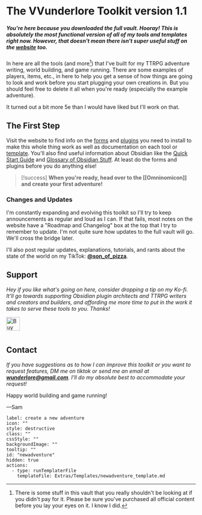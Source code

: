# The VVunderlore Toolkit version 1.1

##### You're here because you downloaded the full vault. Hooray! This is absolutely the most functional version of all of my tools and templates right now. However, that doesn't mean there isn't super useful stuff on the [website](http://vvunderlore.com) too.  

In here are all the tools (and more[^1]) that I've built for my TTRPG adventure writing, world building, and game running. There are some examples of players, items, etc., in here to help you get a sense of how things are going to look and work before you start plugging your own creations in. But you should feel free to delete it all when you're ready (especially the example adventure).  

It turned out a bit more 5e than I would have liked but I'll work on that. 

## The First Step
Visit the website to find info on the [forms](https://vvunderlore.com/Toolkit/Compendium+Templates/All+Template+Forms) and [plugins](https://vvunderlore.com/Toolkit/Plugins) you need to install to make this whole thing work as well as documentation on each tool or 
[template](https://vvunderlore.com/toolkit/compendium_templates). You'll also find useful information about Obsidian like the [Quick Start Guide](https://vvunderlore.com/Toolkit/Obsidian+Quick+Start+Guide) and [Glossary of Obsidian Stuff](https://vvunderlore.com/Toolkit/Obsidian+Basics+and+Glossary). At least do the forms and plugins before you do anything else!

>[!success] **When you're ready, head over to the [[Omninomicon]] and create your first adventure!**

### Changes and Updates
I'm constantly expanding and evolving this toolkit so I'll try to keep announcements as regular and loud as I can. If that fails, most notes  on the website have a "Roadmap and Changelog" box at the top that I try to remember to update. I'm not quite sure how updates to the full vault will go. We'll cross the bridge later.

I'll also post regular updates, explanations, tutorials, and rants about the state of the world on my TikTok: **[@son_of_pizza](http://tiktok.com/@son_of_pizza)**.

## Support
*Hey if you like what's going on here, consider dropping a tip on my Ko-fi. It'll go towards supporting Obsidian plugin architects and TTRPG writers and creators and builders, and affording me more time to put in the work it takes to serve these tools to you. Thanks!*

<a href='https://ko-fi.com/F1F31B5WPR' target='_blank'><img height='36' style='border:0px;height:36px;float:left !important;margin-bottom:10px;' src='https://storage.ko-fi.com/cdn/kofi6.png?v=6' border='0' alt='Buy Me a Coffee at ko-fi.com' /></a>
<br clear="both">
## Contact
*If you have suggestions as to how I can improve this toolkit or you want to request features, DM me on tiktok or send me an email at **wunderlore@gmail.com**. I'll do my absolute best to accommodate your request!*


Happy world building and game running!

—Sam



```meta-bind-button
label: create a new adventure
icon: ""
style: destructive
class: ""
cssStyle: ""
backgroundImage: ""
tooltip: ""
id: "newadventure"
hidden: true
actions:
  - type: runTemplaterFile
    templateFile: Extras/Templates/newadventure_template.md

```



[^1]: There is some stuff in this vault that you really shouldn't be looking at if you didn't pay for it. Please be sure you've purchased all official content before you lay your eyes on it. I know I did.